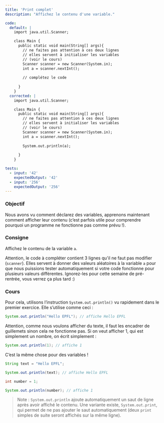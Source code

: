 ```yaml
---
title: 'Print complet'
description: "Affichez le contenu d'une variable."

code:
  default: |
    import java.util.Scanner;

    class Main {
      public static void main(String[] args){
        // ne faites pas attention à ces deux lignes
        // elles servent à initialiser les variables
        // (voir le cours)
        Scanner scanner = new Scanner(System.in);
        int a = scanner.nextInt();
        
        // complétez le code
        
      }
    }
  corrected: |
    import java.util.Scanner;

    class Main {
      public static void main(String[] args){
        // ne faites pas attention à ces deux lignes
        // elles servent à initialiser les variables
        // (voir le cours)
        Scanner scanner = new Scanner(System.in);
        int a = scanner.nextInt();
        
        System.out.println(a);
        
      }
    }

tests:
  - input: '42'
    expectedOutput: '42'
  - input: '256'
    expectedOutput: '256'
---
```


### Objectif

Nous avons vu comment déclarez des variables, apprenons maintenant comment afficher leur contenu (c’est parfois utile pour comprendre pourquoi un programme ne fonctionne pas comme prévu !).

### Consigne

Affichez le contenu de la variable `a`.

Attention, le code à compléter contient 3 lignes qu'il ne faut pas modifier (`scanner`). Elles servent à donner des valeurs aléatoires à la variable `a` pour que nous puissions tester automatiquement si votre code fonctionne pour plusieurs valeurs différentes. Ignorez-les pour cette semaine de pré-rentrée, vous verrez ça plus tard :)

### Cours

Pour cela, utilisons l’instruction `System.out.println()` vu rapidement dans le premier exercice. Elle s’utilise comme ceci :

```java
System.out.println("Hello EPFL"); // affiche Hello EPFL
```

Attention, comme nous voulons afficher du texte, il faut les encadrer de guillemets sinon cela ne fonctionne pas. Si on veut afficher 1, qui est simplement un nombre, on écrit simplement :

```java
System.out.println(1); // affiche 1
```

C’est la même chose pour des variables !

```java
String text = "Hello EPFL";

System.out.println(text); // affiche Hello EPFL

int number = 1;

System.out.println(number); // affiche 1
```

> Note : `System.out.println` ajoute automatiquement un saut de ligne après avoir affiché le contenu. Une variante existe, `System.out.print`, qui permet de ne pas ajouter le saut automatiquement (deux `print` simples de suite seront affichés sur la même ligne).
